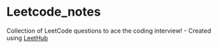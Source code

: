 # Leetcode_notes
Collection of LeetCode questions to ace the coding interview! - Created using [LeetHub](https://github.com/QasimWani/LeetHub)
